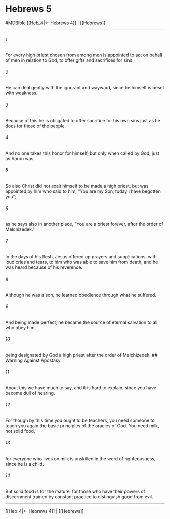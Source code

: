 # Hebrews 5
#MDBible
[[Heb_4|← Hebrews 4]] | [[Hebrews]]

***

###### 1 

For every high priest chosen from among men is appointed to act on behalf of men in relation to God, to offer gifts and sacrifices for sins. 

###### 2 

He can deal gently with the ignorant and wayward, since he himself is beset with weakness. 

###### 3 

Because of this he is obligated to offer sacrifice for his own sins just as he does for those of the people. 

###### 4 

And no one takes this honor for himself, but only when called by God, just as Aaron was. 

###### 5 

So also Christ did not exalt himself to be made a high priest, but was appointed by him who said to him, "You are my Son, today I have begotten you"; 

###### 6 

as he says also in another place, "You are a priest forever, after the order of Melchizedek." 

###### 7 

In the days of his flesh, Jesus offered up prayers and supplications, with loud cries and tears, to him who was able to save him from death, and he was heard because of his reverence. 

###### 8 

Although he was a son, he learned obedience through what he suffered. 

###### 9 

And being made perfect, he became the source of eternal salvation to all who obey him, 

###### 10 

being designated by God a high priest after the order of Melchizedek. ## Warning Against Apostasy 

###### 11 

About this we have much to say, and it is hard to explain, since you have become dull of hearing. 

###### 12 

For though by this time you ought to be teachers, you need someone to teach you again the basic principles of the oracles of God. You need milk, not solid food, 

###### 13 

for everyone who lives on milk is unskilled in the word of righteousness, since he is a child. 

###### 14 

But solid food is for the mature, for those who have their powers of discernment trained by constant practice to distinguish good from evil. 

***

[[Heb_4|← Hebrews 4]] | [[Hebrews]]
